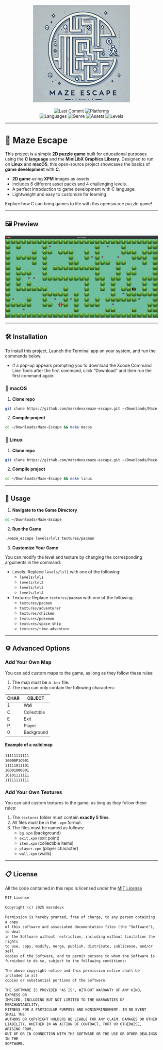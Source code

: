 <div align="center">
  <img src="imgs/logo.png" width="320px" alt="Maze Escape">
</div>

<br>

<div align="center">
  <img src="https://custom-icon-badges.demolab.com/github/last-commit/marsdevx/maze-escape?logoColor=white&labelColor=2C2C2C&label=Last%20Commit&color=8A2BE2&logo=mark-github" alt="Last Commit">
  <img src="https://custom-icon-badges.demolab.com/static/v1?logoColor=white&labelColor=2C2C2C&label=Platforms&message=macOS%20|%20Linux&color=D32F2F&logo=device-desktop" alt="Platforms">
  <br>
  <img src="https://custom-icon-badges.demolab.com/static/v1?logoColor=white&labelColor=2C2C2C&label=Languages&message=C%20language&color=748ADB&logo=file-code" alt="Languages">
  <img src="https://custom-icon-badges.demolab.com/static/v1?logoColor=white&labelColor=2C2C2C&label=Genre&message=Puzzle&color=F47F42&logo=goal" alt="Genre">
  <img src="https://custom-icon-badges.demolab.com/static/v1?logoColor=white&labelColor=2C2C2C&label=Assets&message=%206%20&color=15CDD3&logo=file-media" alt="Assets">
  <img src="https://custom-icon-badges.demolab.com/static/v1?logoColor=white&labelColor=2C2C2C&label=Levels&message=%204%20&color=00C853&logo=filter" alt="Levels">
</div>

---

# 🧩 Maze Escape

This project is a simple **2D puzzle game** built for educational purposes using the **C language** and the **MiniLibX Graphics Library**. Designed to run on **Linux** and **macOS**, this open-source project showcases the basics of **game development** with **C**.

*	**2D game** using **XPM** images as assets.
*	Includes 6 different asset packs and 4 challenging levels.
*	A perfect introduction to game development with C language.
*	Lightweight and easy to customize for learning.

Explore how C can bring games to life with this opensource puzzle game!

---

## 🖼️ Preview

<div align="center">
  <img src="imgs/preview.png" alt="Preview">
</div>

---

## 🛠️ Installation

To install this project, Launch the Terminal app on your system, and run the commands below. <br>
  - If a pop-up appears prompting you to download the Xcode Command Line Tools after the first command, click “Download” and then run the first command again.

###  macOS

1. **Clone repo**
```bash
git clone https://github.com/marsdevx/maze-escape.git ~/Downloads/Maze-Escape
```

2. **Compile project**
```bash
cd ~/Downloads/Maze-Escape && make macos
```

### 🐧 Linux

1. **Clone repo**
```bash
git clone https://github.com/marsdevx/maze-escape.git ~/Downloads/Maze-Escape
```

2. **Compile project**
```bash
cd ~/Downloads/Maze-Escape && make linux
```

---

## 🚀 Usage

1. **Navigate to the Game Directory**
```bash
cd ~/Downloads/Maze-Escape
```

2. **Run the Game**
```bash
./maze_escape levels/lvl1 textures/pacman
```

3. **Customize Your Game**

You can modify the level and texture by changing the corresponding arguments in the command:

- Levels: Replace `levels/lvl1` with one of the following:
  - `levels/lvl1`
  - `levels/lvl2`
  - `levels/lvl3`
  - `levels/lvl4`
- Textures: Replace `textures/pacman` with one of the following:
  - `textures/pacman`
  - `textures/adventurer`
  - `textures/chicken`
  - `textures/pokemon`
  - `textures/space-ship`
  - `textures/time-adventure`

---

## ⚙️ Advanced Options

### Add Your Own Map

You can add custom maps to the game, as long as they follow these rules:

1. The map must be a `.ber` file.
2. The map can only contain the following characters:

| CHAR | OBJECT        |
|------|---------------|
| 1    | Wall          |
| C    | Collectible   |
| E    | Exit          |
| P    | Player        |
| 0    | Background    |

#### Example of a valid map

```
11111111111
10000P1C001
11111011101
10001000001
101011111E1
11111111111
```

### Add Your Own Textures

You can add custom textures to the game, as long as they follow these rules:

1. The `textures` folder must contain **exactly 5 files**.
2. All files must be in the `.xpm` format.
3. The files must be named as follows:
   - `bg.xpm` (background)
   - `exit.xpm` (exit point)
   - `item.xpm` (collectible items)
   - `player.xpm` (player character)
   - `wall.xpm` (walls)

---

## 📋 License

All the code contained in this repo is licensed under the [MIT License](LICENSE)

```
MIT License

Copyright (c) 2025 marsdevx

Permission is hereby granted, free of charge, to any person obtaining a copy
of this software and associated documentation files (the "Software"), to deal
in the Software without restriction, including without limitation the rights
to use, copy, modify, merge, publish, distribute, sublicense, and/or sell
copies of the Software, and to permit persons to whom the Software is
furnished to do so, subject to the following conditions:

The above copyright notice and this permission notice shall be included in all
copies or substantial portions of the Software.

THE SOFTWARE IS PROVIDED "AS IS", WITHOUT WARRANTY OF ANY KIND, EXPRESS OR
IMPLIED, INCLUDING BUT NOT LIMITED TO THE WARRANTIES OF MERCHANTABILITY,
FITNESS FOR A PARTICULAR PURPOSE AND NONINFRINGEMENT. IN NO EVENT SHALL THE
AUTHORS OR COPYRIGHT HOLDERS BE LIABLE FOR ANY CLAIM, DAMAGES OR OTHER
LIABILITY, WHETHER IN AN ACTION OF CONTRACT, TORT OR OTHERWISE, ARISING FROM,
OUT OF OR IN CONNECTION WITH THE SOFTWARE OR THE USE OR OTHER DEALINGS IN THE
SOFTWARE.
```